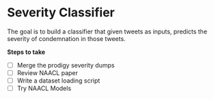 # Severity Classifier


The goal is to build a classifier that given tweets as inputs, predicts the severity of condemnation in those tweets.

**Steps to take**

- [ ] Merge the prodigy severity dumps
- [ ] Review NAACL paper
- [ ] Write a dataset loading script
- [ ] Try NAACL Models
